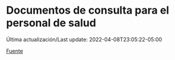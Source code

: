 # Documentos de consulta para el personal de salud

Última actualización/Last update: 2022-04-08T23:05:22-05:00

 [Fuente](https://coronavirus.gob.mx/personal-de-salud/documentos-de-consulta/)

